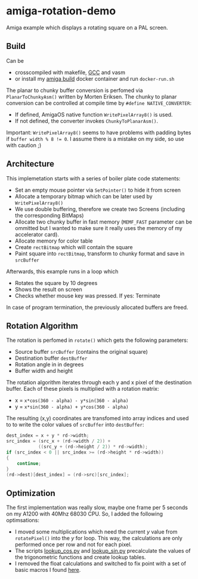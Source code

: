 # amiga-rotation-demo
Amiga example which displays a rotating square on a PAL screen.

## Build

Can be 

* crosscompiled with makefile, [GCC](http://aminet.net/package/dev/gcc/m68k-amigaos-gcc) and vasm
* or install my [amiga build](https://hub.docker.com/r/phobosys/amiga-gcc-builder) 
docker container and run `docker-run.sh`

The planar to chunky buffer conversion is perfomed via `PlanarToChunkyAsm()` written
by Morten Eriksen. The chunky to planar conversion can be controlled at compile
time by `#define NATIVE_CONVERTER`:

* If defined, AmigaOS native function `WritePixelArray8()` is used.
* If not defined, the converter invokes `ChunkyToPlanarAsm()`.

Important: `WritePixelArray8()` seems to have problems with padding
bytes if `buffer width % 8 != 0`. I assume there is a mistake on my
side, so use with caution ;)

## Architecture
This implemetation starts with a series of boiler plate code statements:

* Set an empty mouse pointer via `SetPointer()` to hide it from screen
* Allocate a temporary bitmap which can be later used by `WritePixelArray8()`
* We use double buffering, therefore we create two Screens (including the corresponding BitMaps)
* Allocate two chunky buffer in fast memory (`MEMF_FAST` parameter can be ommitted but
I wanted to make sure it really uses the memory of my accelerator card).
* Allocate memory for color table
* Create `rectBitmap` which will contain the square
* Paint square into `rectBitmap`, transform to chunky format and save in `srcBuffer`

Afterwards, this example runs in a loop which

* Rotates the square by 10 degrees
* Shows the result on screen
* Checks whether mouse key was pressed. If yes: Terminate

In case of program termination, the previously allocated buffers are freed.

## Rotation Algorithm
The rotation is perfomed in `rotate()` which gets the following parameters:

* Source buffer `srcBuffer` (contains the original square)
* Destination buffer `destBuffer`
* Rotation angle in in degrees
* Buffer width and height

The rotation algorithm iterates through each y and x pixel
of the destination buffer. Each of these pixels is multiplied
with a rotation matrix:

* x = `x*cos(360 - alpha) - y*sin(360 - alpha)`
* y = `x*sin(360 - alpha) + y*cos(360 - alpha)`

The resulting (x,y) coordinates are transfomed into array indices and used to to write the color values
of `srcBuffer` into `destBuffer`:

```C
dest_index = x + y * rd->width;
src_index = (src_x + (rd->width / 2)) +
            ((src_y + (rd->height / 2)) * rd->width);
if (src_index < 0 || src_index >= (rd->height * rd->width))
{
    continue;
}
(rd->dest)[dest_index] = (rd->src)[src_index];
```

## Optimization
The first implementation was really slow, maybe one frame per 5 seconds on
my A1200 with 40Mhz 68030 CPU. So, I added the following optimsations:

* I moved some multiplications which need the current _y_ value from `rotatePixel()`
into the _y_ for loop. This way, the calculations are only performed once
per row and not for each pixel.
* The scripts [lookup_cos.py](lookup_cos.py) and [lookup_sin.py](lookup_sin.py)
precalculate the values of the trigonometric functions and create lookup tables.
* I removed the float calculations and switched to fix point with a set of basic
macros I found [here](https://coronax.wordpress.com/2014/01/31/running-with-the-numbers/).
